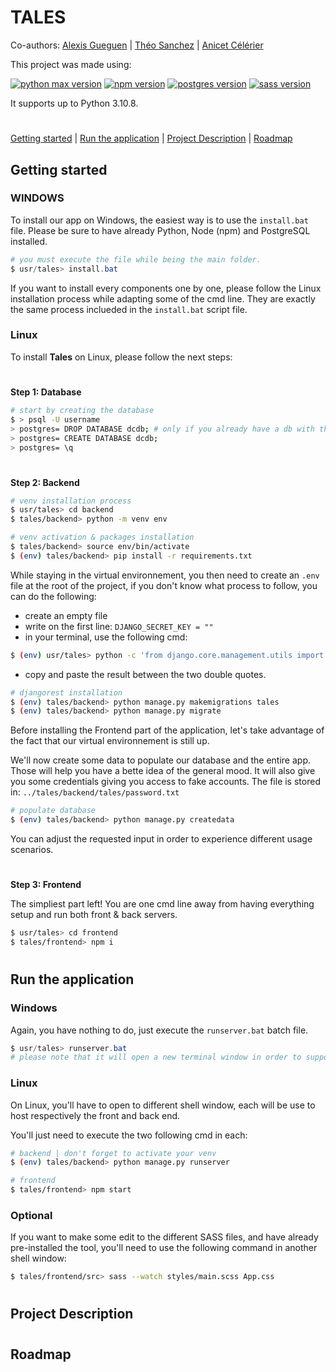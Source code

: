 # TALES

Co-authors: [Alexis Gueguen](https://github.com/awgueguen) | [Théo Sanchez](https://github.com/Theo-Sanchez) | [Anicet Célérier](https://github.com/AnicetCelerier)

This project was made using:

[![python max version](https://img.shields.io/badge/Python-3.10.8-green.svg)](https://shields.io/)
[![npm version](https://img.shields.io/badge/npm-8.19.2-blue.svg)](https://shields.io/)
[![postgres version](https://img.shields.io/badge/PostgreSQL-14.2-yellow.svg)](https://shields.io/)
[![sass version](https://img.shields.io/badge/sass-1.52-pink.svg)](https://shields.io/)

It supports up to Python 3.10.8.

#

[Getting started](#getting-started) | [Run the application](#run-the-application) | [Project Description](#) | [Roadmap](#)

## Getting started

### WINDOWS

To install our app on Windows, the easiest way is to use the `install.bat` file. Please be sure to have already Python, Node (npm) and PostgreSQL installed.

```powershell
# you must execute the file while being the main folder.
$ usr/tales> install.bat
```

If you want to install every components one by one, please follow the Linux installation process while adapting some of the cmd line.
They are exactly the same process inclueded in the `install.bat` script file.

### Linux

To install **Tales** on Linux, please follow the next steps:

#

**Step 1: Database**

```bash
# start by creating the database
$ > psql -U username
> postgres= DROP DATABASE dcdb; # only if you already have a db with the same name
> postgres= CREATE DATABASE dcdb;
> postgres= \q
```

#

**Step 2: Backend**

```bash
# venv installation process
$ usr/tales> cd backend
$ tales/backend> python -m venv env

# venv activation & packages installation
$ tales/backend> source env/bin/activate
$ (env) tales/backend> pip install -r requirements.txt
```

While staying in the virtual environnement, you then need to create an `.env` file at the root of the project, if you don't know what process to follow, you can do the following:

-   create an empty file
-   write on the first line: `DJANGO_SECRET_KEY = ""`
-   in your terminal, use the following cmd:

```bash
$ (env) usr/tales> python -c 'from django.core.management.utils import get_random_secret_key; print(get_random_secret_key())'
```

-   copy and paste the result between the two double quotes.

```bash
# djangorest installation
$ (env) tales/backend> python manage.py makemigrations tales
$ (env) tales/backend> python manage.py migrate
```

Before installing the Frontend part of the application, let's take advantage of the fact that our virtual environnement is still up.

We'll now create some data to populate our database and the entire app. Those will help you have a bette idea of the general mood. It will also give you some credentials giving you access to fake accounts. The file is stored in: `../tales/backend/tales/password.txt`

```bash
# populate database
$ (env) tales/backend> python manage.py createdata
```

You can adjust the requested input in order to experience different usage scenarios.

#

**Step 3: Frontend**

The simpliest part left! You are one cmd line away from having everything setup and run both front & back servers.

```bash
$ usr/tales> cd frontend
$ tales/frontend> npm i
```

#

## Run the application

### Windows

Again, you have nothing to do, just execute the `runserver.bat` batch file.

```powershell
$ usr/tales> runserver.bat
# please note that it will open a new terminal window in order to support the two servers running.
```

### Linux

On Linux, you'll have to open to different shell window, each will be use to host respectively the front and back end.

You'll just need to execute the two following cmd in each:

```bash
# backend | don't forget to activate your venv
$ (env) tales/backend> python manage.py runserver
```

```bash
# frontend
$ tales/frontend> npm start
```

### Optional

If you want to make some edit to the different SASS files, and have already pre-installed the tool, you'll need to use the following command in another shell window:

```bash
$ tales/frontend/src> sass --watch styles/main.scss App.css
```

#

## Project Description

#

## Roadmap

#
